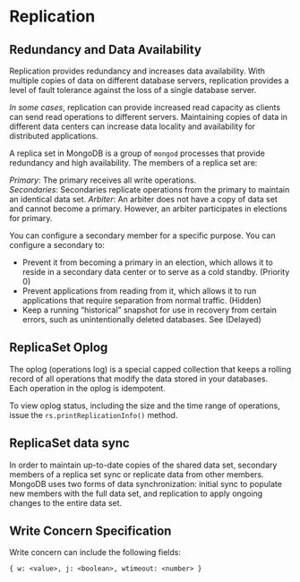 # Replication

## Redundancy and Data Availability

Replication provides redundancy and increases data availability. With multiple copies of data on different database servers, replication provides a level of fault tolerance against the loss of a single database server.

*In some cases*, replication can provide increased read capacity as clients can send read operations to different servers. Maintaining copies of data in different data centers can increase data locality and availability for distributed applications.

A replica set in MongoDB is a group of `mongod` processes that provide redundancy and high availability. The members of a replica set are:

*Primary*: The primary receives all write operations.  
*Secondaries*: Secondaries replicate operations from the primary to maintain an identical data set. 
*Arbiter*: An arbiter does not have a copy of data set and cannot become a primary. However, an arbiter participates in elections for primary.

You can configure a secondary member for a specific purpose. You can configure a secondary to:

- Prevent it from becoming a primary in an election, which allows it to reside in a secondary data center or to serve as a cold standby. (Priority 0) 
- Prevent applications from reading from it, which allows it to run applications that require separation from normal traffic. (Hidden)
- Keep a running “historical” snapshot for use in recovery from certain errors, such as unintentionally deleted databases. See (Delayed)

## ReplicaSet Oplog

The oplog (operations log) is a special capped collection that keeps a rolling record of all operations that modify the data stored in your databases.  
Each operation in the oplog is idempotent. 

To view oplog status, including the size and the time range of operations, issue the `rs.printReplicationInfo()` method.

## ReplicaSet data sync

In order to maintain up-to-date copies of the shared data set, secondary members of a replica set sync or replicate data from other members. MongoDB uses two forms of data synchronization: initial sync to populate new members with the full data set, and replication to apply ongoing changes to the entire data set.


## Write Concern Specification

Write concern can include the following fields:

```
{ w: <value>, j: <boolean>, wtimeout: <number> }
```